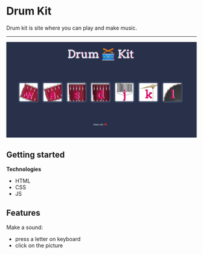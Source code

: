 # Drum Kit

Drum kit is site where you can play and make music.

---

<img src="drum-kit.png" alt="main-page" width="600" aling="center"/>

## Getting started

**Technologies**

- HTML
- CSS
- JS

## Features

Make a sound:

- press a letter on keyboard
- click on the picture
